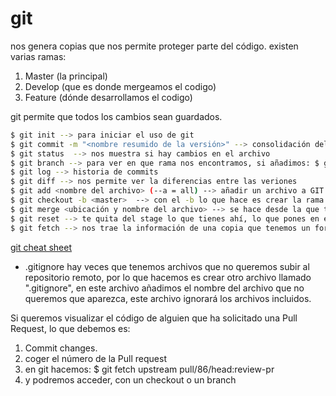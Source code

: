 # git

nos genera copias que nos permite proteger parte del código. existen varias ramas:
1. Master (la principal)
2. Develop (que es donde mergeamos el codigo)
3. Feature (dónde desarrollamos el codigo)

git permite que todos los cambios sean guardados. 

```sh
$ git init --> para iniciar el uso de git
$ git commit -m "<nombre resumido de la versión>" --> consolidación del archivo, cerramos cajón con la copia del archivo.
$ git status  --> nos muestra si hay cambios en el archivo
$ git branch --> para ver en que rama nos encontramos, si añadimos: $ git branch -d feature -> podemos eliminar la rama.
$ git log --> historia de commits
$ git diff --> nos permite ver la diferencias entre las veriones
$ git add <nombre del archivo> (--a = all) --> añadir un archivo a GIT 
$ git checkout -b <master>  --> con el -b lo que hace es crear la rama e ir a ella. $ git checkout -->para cambiar la rama con la que estamos trabajando: Master, develop, feature. con el $ git checkout <nombre del archivo> --> regresa la versión del archivo
$ git merge <ubicación y nombre del archivo> --> se hace desde la que tiene la version antigua o más importante
$ git reset --> te quita del stage lo que tienes ahí, lo que pones en el cajón. $ git reset --hard HEAD --> nos devuelve al último commit
$ git fetch --> nos trae la información de una copia que tenemos un fork $ git fetch upstream y después $ git merge upstream/develop 
``` 

[git cheat sheet](https://services.github.com/on-demand/downloads/github-git-cheat-sheet.pdf)

- .gitignore hay veces que tenemos archivos que no queremos subir al repositorio remoto, por lo que hacemos es crear otro archivo llamado ".gitignore", en este archivo añadimos el nombre del archivo que no queremos que aparezca, este archivo ignorará los archivos incluidos.

Si queremos visualizar el código de alguien que ha solicitado una Pull Request, lo que debemos es:
1. Commit changes.
2. coger el número de la Pull request
3. en git hacemos: $ git fetch upstream pull/86/head:review-pr
4. y podremos acceder, con un checkout o un branch